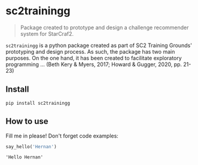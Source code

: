 
# sc2trainingg
> Package created to prototype and design a challenge recommender system for StarCraf2.


`sc2trainingg` is a python package created as part of SC2 Training Grounds' prototyping and design process. As such, the package has two main purposes. On the one hand, it has been created to facilitate exploratory programming ... (Beth Kery & Myers, 2017; Howard & Gugger, 2020, pp. 21-23)

## Install

`pip install sc2trainingg`

## How to use

Fill me in please! Don't forget code examples:

```python
say_hello('Hernan')
```




    'Hello Hernan'


